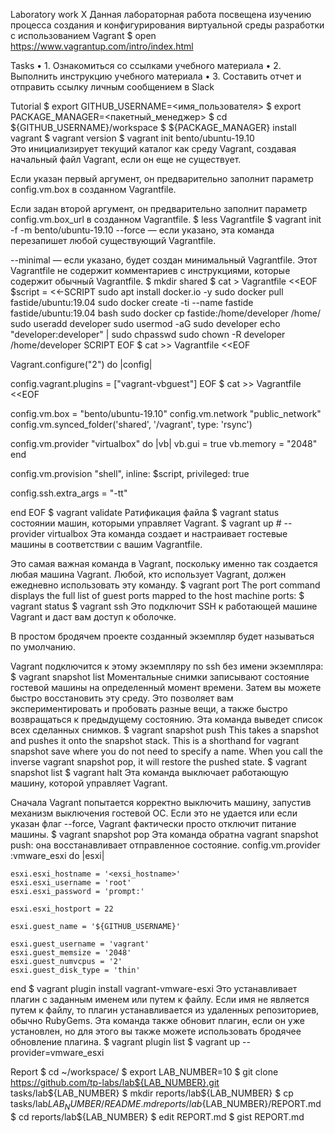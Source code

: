 Laboratory work X
Данная лабораторная работа посвещена изучению процесса создания и конфигурирования виртуальной среды разработки с использованием Vagrant
$ open https://www.vagrantup.com/intro/index.html

Tasks
	•	1. Ознакомиться со ссылками учебного материала
	•	2. Выполнить инструкцию учебного материала
	•	3. Составить отчет и отправить ссылку личным сообщением в Slack

Tutorial
$ export GITHUB_USERNAME=<имя_пользователя>
$ export PACKAGE_MANAGER=<пакетный_менеджер>
$ cd ${GITHUB_USERNAME}/workspace
$ ${PACKAGE_MANAGER} install vagrant
$ vagrant version
$ vagrant init bento/ubuntu-19.10	
Это инициализирует текущий каталог как среду Vagrant, создавая начальный файл Vagrant, если он еще не существует.

Если указан первый аргумент, он предварительно заполнит параметр config.vm.box в созданном Vagrantfile.

Если задан второй аргумент, он предварительно заполнит параметр config.vm.box_url в созданном Vagrantfile.
$ less Vagrantfile
$ vagrant init -f -m bento/ubuntu-19.10
--force — если указано, эта команда перезапишет любой существующий Vagrantfile.

--minimal — если указано, будет создан минимальный Vagrantfile. Этот Vagrantfile не содержит комментариев с инструкциями, которые содержит обычный Vagrantfile.
$ mkdir shared
$ cat > Vagrantfile <<EOF
\$script = <<-SCRIPT
sudo apt install docker.io -y
sudo docker pull fastide/ubuntu:19.04
sudo docker create -ti --name fastide fastide/ubuntu:19.04 bash
sudo docker cp fastide:/home/developer /home/
sudo useradd developer
sudo usermod -aG sudo developer
echo "developer:developer" | sudo chpasswd
sudo chown -R developer /home/developer
SCRIPT
EOF
$ cat >> Vagrantfile <<EOF

Vagrant.configure("2") do |config|

  config.vagrant.plugins = ["vagrant-vbguest"]
EOF
$ cat >> Vagrantfile <<EOF

  config.vm.box = "bento/ubuntu-19.10"
  config.vm.network "public_network"
  config.vm.synced_folder('shared', '/vagrant', type: 'rsync')

  config.vm.provider "virtualbox" do |vb|
    vb.gui = true
    vb.memory = "2048"
  end

  config.vm.provision "shell", inline: \$script, privileged: true

  config.ssh.extra_args = "-tt"

end
EOF
$ vagrant validate
Ратификация файла
$ vagrant status
состоянии машин, которыми управляет Vagrant.
$ vagrant up # --provider virtualbox
Эта команда создает и настраивает гостевые машины в соответствии с вашим Vagrantfile.

Это самая важная команда в Vagrant, поскольку именно так создается любая машина Vagrant. Любой, кто использует Vagrant, должен ежедневно использовать эту команду.
$ vagrant port
The port command displays the full list of guest ports mapped to the host machine ports:
$ vagrant status
$ vagrant ssh
Это подключит SSH к работающей машине Vagrant и даст вам доступ к оболочке.

В простом бродячем проекте созданный экземпляр будет называться по умолчанию.

Vagrant подключится к этому экземпляру по ssh без имени экземпляра:
$ vagrant snapshot list
Моментальные снимки записывают состояние гостевой машины на определенный момент времени. Затем вы можете быстро восстановить эту среду. Это позволяет вам экспериментировать и пробовать разные вещи, а также быстро возвращаться к предыдущему состоянию.
Эта команда выведет список всех сделанных снимков.
$ vagrant snapshot push
This takes a snapshot and pushes it onto the snapshot stack.
This is a shorthand for vagrant snapshot save where you do not need to specify a name. When you call the inverse vagrant snapshot pop, it will restore the pushed state.
$ vagrant snapshot list
$ vagrant halt
Эта команда выключает работающую машину, которой управляет Vagrant.

Сначала Vagrant попытается корректно выключить машину, запустив механизм выключения гостевой ОС. Если это не удается или если указан флаг --force, Vagrant фактически просто отключит питание машины.
$ vagrant snapshot pop
Эта команда обратна vagrant snapshot push: она восстанавливает отправленное состояние.
  config.vm.provider :vmware_esxi do |esxi|

    esxi.esxi_hostname = '<exsi_hostname>'
    esxi.esxi_username = 'root'
    esxi.esxi_password = 'prompt:'

    esxi.esxi_hostport = 22

    esxi.guest_name = '${GITHUB_USERNAME}'

    esxi.guest_username = 'vagrant'
    esxi.guest_memsize = '2048'
    esxi.guest_numvcpus = '2'
    esxi.guest_disk_type = 'thin'
  end
$ vagrant plugin install vagrant-vmware-esxi
Это устанавливает плагин с заданным именем или путем к файлу. Если имя не является путем к файлу, то плагин устанавливается из удаленных репозиториев, обычно RubyGems. Эта команда также обновит плагин, если он уже установлен, но для этого вы также можете использовать бродячее обновление плагина.
$ vagrant plugin list
$ vagrant up --provider=vmware_esxi

Report
$ cd ~/workspace/
$ export LAB_NUMBER=10
$ git clone https://github.com/tp-labs/lab${LAB_NUMBER}.git tasks/lab${LAB_NUMBER}
$ mkdir reports/lab${LAB_NUMBER}
$ cp tasks/lab${LAB_NUMBER}/README.md reports/lab${LAB_NUMBER}/REPORT.md
$ cd reports/lab${LAB_NUMBER}
$ edit REPORT.md
$ gist REPORT.md

